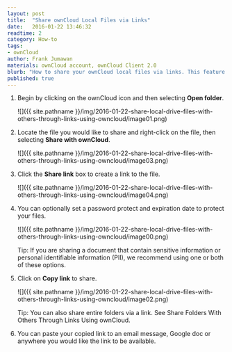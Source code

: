 ```yaml
---
layout: post
title:  "Share ownCloud Local Files via Links"
date:   2016-01-22 13:46:32
readtime: 2
category: How-to
tags:
- ownCloud
author: Frank Jumawan
materials: ownCloud account, ownCloud Client 2.0
blurb: "How to share your ownCloud local files via links. This feature is useful when sharing your files on ownCloud to others outside of the COE."
published: true
---
```


1. Begin by clicking on the ownCloud icon and then selecting **Open folder**.

    ![]({{ site.pathname }}/img/2016-01-22-share-local-drive-files-with-others-through-links-using-owncloud/image01.png)

2. Locate the file you would like to share and right-click on the file, then selecting **Share with ownCloud**.

    ![]({{ site.pathname }}/img/2016-01-22-share-local-drive-files-with-others-through-links-using-owncloud/image03.png)

3. Click the **Share link** box to create a link to the file.

    ![]({{ site.pathname }}/img/2016-01-22-share-local-drive-files-with-others-through-links-using-owncloud/image04.png)

4. You can optionally set a password protect and expiration date to protect your files.

    ![]({{ site.pathname }}/img/2016-01-22-share-local-drive-files-with-others-through-links-using-owncloud/image00.png)

    Tip: If you are sharing a document that contain sensitive information or personal identifiable information (PII), we recommend using one or both of these options.

5. Click on **Copy link** to share.

    ![]({{ site.pathname }}/img/2016-01-22-share-local-drive-files-with-others-through-links-using-owncloud/image02.png)

    Tip: You can also share entire folders via a link. See Share Folders With Others Through Links Using ownCloud.

6. You can paste your copied link to an email message, Google doc or anywhere you would like the link to be available.
